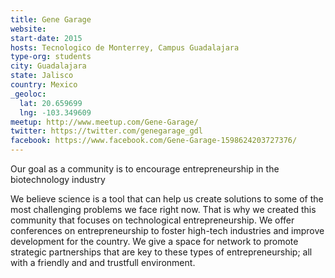 ```yaml
---
title: Gene Garage
website:
start-date: 2015
hosts: Tecnologico de Monterrey, Campus Guadalajara
type-org: students
city: Guadalajara
state: Jalisco
country: Mexico
_geoloc:
  lat: 20.659699
  lng: -103.349609
meetup: http://www.meetup.com/Gene-Garage/
twitter: https://twitter.com/genegarage_gdl
facebook: https://www.facebook.com/Gene-Garage-1598624203727376/
---
```


Our goal as a community is to encourage entrepreneurship in the biotechnology industry

We believe science is a tool that can help us create solutions to some of the most challenging problems we face right now. That is why we created this community that focuses on technological entrepreneurship. We offer conferences on entrepreneurship to foster high-tech industries and improve development for the country. We give a space for network to promote strategic partnerships that are key to these types of entrepreneurship; all with a friendly and and trustfull environment.
